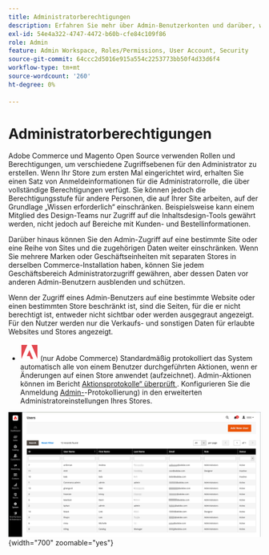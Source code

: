 ```yaml
---
title: Administratorberechtigungen
description: Erfahren Sie mehr über Admin-Benutzerkonten und darüber, wie Rollen verwendet werden, um Zugriff auf Store-Verwaltungsfunktionen zu gewähren.
exl-id: 54e4a322-4747-4472-b60b-cfe84c109f86
role: Admin
feature: Admin Workspace, Roles/Permissions, User Account, Security
source-git-commit: 64ccc2d5016e915a554c2253773bb50f4d33d6f4
workflow-type: tm+mt
source-wordcount: '260'
ht-degree: 0%

---
```


# Administratorberechtigungen

Adobe Commerce und Magento Open Source verwenden Rollen und Berechtigungen, um verschiedene Zugriffsebenen für den Administrator zu erstellen. Wenn Ihr Store zum ersten Mal eingerichtet wird, erhalten Sie einen Satz von Anmeldeinformationen für die Administratorrolle, die über vollständige Berechtigungen verfügt. Sie können jedoch die Berechtigungsstufe für andere Personen, die auf Ihrer Site arbeiten, auf der Grundlage „Wissen erforderlich“ einschränken. Beispielsweise kann einem Mitglied des Design-Teams nur Zugriff auf die Inhaltsdesign-Tools gewährt werden, nicht jedoch auf Bereiche mit Kunden- und Bestellinformationen.

Darüber hinaus können Sie den Admin-Zugriff auf eine bestimmte Site oder eine Reihe von Sites und die zugehörigen Daten weiter einschränken. Wenn Sie mehrere Marken oder Geschäftseinheiten mit separaten Stores in derselben Commerce-Installation haben, können Sie jedem Geschäftsbereich Administratorzugriff gewähren, aber dessen Daten vor anderen Admin-Benutzern ausblenden und schützen.

Wenn der Zugriff eines Admin-Benutzers auf eine bestimmte Website oder einen bestimmten Store beschränkt ist, sind die Seiten, für die er nicht berechtigt ist, entweder nicht sichtbar oder werden ausgegraut angezeigt. Für den Nutzer werden nur die Verkaufs- und sonstigen Daten für erlaubte Websites und Stores angezeigt.

- ![Adobe Commerce](../assets/adobe-logo.svg) (nur Adobe Commerce) Standardmäßig protokolliert das System automatisch alle von einem Benutzer durchgeführten Aktionen, wenn er Änderungen auf einen Store anwendet (aufzeichnet). Admin-Aktionen können im Bericht [Aktionsprotokolle“ überprüft &#x200B;](action-log-report.md). Konfigurieren Sie die Anmeldung [Admin-](action-log.md)-Protokollierung) in den erweiterten Administratoreinstellungen Ihres Stores.

![Admin - All User Accounts](./assets/users-all.png){width="700" zoomable="yes"}
